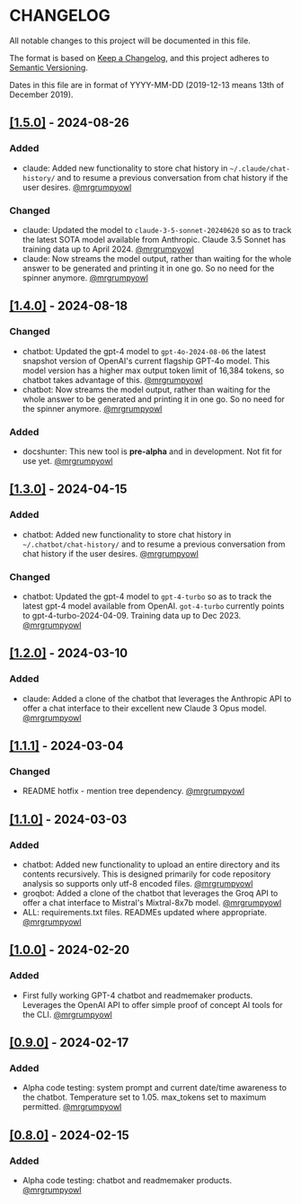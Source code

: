 # CHANGELOG

All notable changes to this project will be documented in this file.

The format is based on [Keep a Changelog](https://keepachangelog.com/en/1.0.0/),
and this project adheres to [Semantic Versioning](https://semver.org/spec/v2.0.0.html).

Dates in this file are in format of YYYY-MM-DD (2019-12-13 means 13th of December 2019).

## [[1.5.0]](https://github.com/mrgrumpyowl/ai-dev-tools/releases/tag/1.5.0) - 2024-08-26

### Added
* claude: Added new functionality to store chat history in `~/.claude/chat-history/` and to resume a previous conversation from chat history if the user desires. [@mrgrumpyowl](https://github.com/mrgrumpyowl)

### Changed
* claude: Updated the model to `claude-3-5-sonnet-20240620` so as to track the latest SOTA model available from Anthropic. Claude 3.5 Sonnet has training data up to April 2024. [@mrgrumpyowl](https://github.com/mrgrumpyowl)
* claude: Now streams the model output, rather than waiting for the whole answer to be generated and printing it in one go. So no need for the spinner anymore. [@mrgrumpyowl](https://github.com/mrgrumpyowl)

## [[1.4.0]](https://github.com/mrgrumpyowl/ai-dev-tools/releases/tag/1.4.0) - 2024-08-18

### Changed 
* chatbot: Updated the gpt-4 model to `gpt-4o-2024-08-06` the latest snapshot version of OpenAI's current flagship GPT-4o model. This model version has a higher max output token limit of 16,384 tokens, so chatbot takes advantage of this. [@mrgrumpyowl](https://github.com/mrgrumpyowl)
* chatbot: Now streams the model output, rather than waiting for the whole answer to be generated and printing it in one go. So no need for the spinner anymore. [@mrgrumpyowl](https://github.com/mrgrumpyowl)
### Added
* docshunter: This new tool is **pre-alpha** and in development. Not fit for use yet. [@mrgrumpyowl](https://github.com/mrgrumpyowl)

## [[1.3.0]](https://github.com/mrgrumpyowl/ai-dev-tools/releases/tag/1.3.0) - 2024-04-15

### Added
* chatbot: Added new functionality to store chat history in `~/.chatbot/chat-history/` and to resume a previous conversation from chat history if the user desires. [@mrgrumpyowl](https://github.com/mrgrumpyowl)

### Changed
* chatbot: Updated the gpt-4 model to `gpt-4-turbo` so as to track the latest gpt-4 model available from OpenAI. `got-4-turbo` currently points to gpt-4-turbo-2024-04-09. Training data up to Dec 2023. [@mrgrumpyowl](https://github.com/mrgrumpyowl)

## [[1.2.0]](https://github.com/mrgrumpyowl/ai-dev-tools/releases/tag/1.2.0) - 2024-03-10

### Added
* claude: Added a clone of the chatbot that leverages the Anthropic API to offer a chat interface to their excellent new Claude 3 Opus model. [@mrgrumpyowl](https://github.com/mrgrumpyowl)

## [[1.1.1]](https://github.com/mrgrumpyowl/ai-dev-tools/releases/tag/1.1.1) - 2024-03-04

### Changed
* README hotfix - mention tree dependency. [@mrgrumpyowl](https://github.com/mrgrumpyowl)

## [[1.1.0]](https://github.com/mrgrumpyowl/ai-dev-tools/releases/tag/1.1.0) - 2024-03-03

### Added
* chatbot: Added new functionality to upload an entire directory and its contents recursively. This is designed primarily for code repository analysis so supports only utf-8 encoded files. [@mrgrumpyowl](https://github.com/mrgrumpyowl)
* groqbot: Added a clone of the chatbot that leverages the Groq API to offer a chat interface to Mistral's Mixtral-8x7b model. [@mrgrumpyowl](https://github.com/mrgrumpyowl)
* ALL: requirements.txt files. READMEs updated where appropriate. [@mrgrumpyowl](https://github.com/mrgrumpyowl)

## [[1.0.0]](https://github.com/mrgrumpyowl/ai-dev-tools/releases/tag/1.0.0) - 2024-02-20

### Added
* First fully working GPT-4 chatbot and readmemaker products. Leverages the OpenAI API to offer simple proof of concept AI tools for the CLI. [@mrgrumpyowl](https://github.com/mrgrumpyowl)

## [[0.9.0]](https://github.com/mrgrumpyowl/ai-dev-tools/releases/tag/0.9.0) - 2024-02-17

### Added
* Alpha code testing: system prompt and current date/time awareness to the chatbot. Temperature set to 1.05. max_tokens set to maximum permitted. [@mrgrumpyowl](https://github.com/mrgrumpyowl)

## [[0.8.0]](https://github.com/mrgrumpyowl/ai-dev-tools/releases/tag/0.8.0) - 2024-02-15

### Added
* Alpha code testing: chatbot and readmemaker products. [@mrgrumpyowl](https://github.com/mrgrumpyowl)

